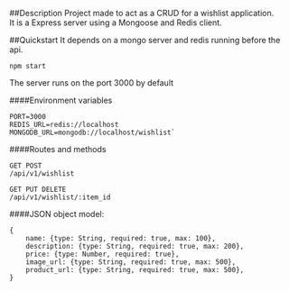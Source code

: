 ##Description
Project made to act as a CRUD for a wishlist application.  
It is a Express server using a Mongoose and Redis client. 

##Quickstart
It depends on a mongo server and redis running before the api.

```
npm start
```

The server runs on the port 3000 by default

####Environment variables
```
PORT=3000
REDIS_URL=redis://localhost
MONGODB_URL=mongodb://localhost/wishlist`
```

####Routes and methods

```
GET POST
/api/v1/wishlist
```
```
GET PUT DELETE
/api/v1/wishlist/:item_id
```

####JSON object model:

```
{
    name: {type: String, required: true, max: 100},
    description: {type: String, required: true, max: 200},
    price: {type: Number, required: true},
    image_url: {type: String, required: true, max: 500},
    product_url: {type: String, required: true, max: 500},
}
```
